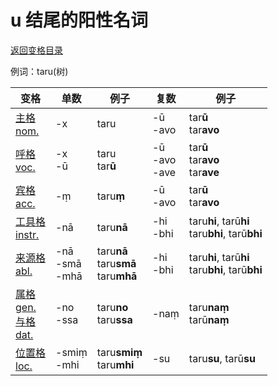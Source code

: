 # u 结尾的阳性名词

[返回变格目录](declension.md)

例词：taru\(树\)


| 变格 | 单数 | 例子 |复数 | 例子 |
| --- | ----- | ------ |---- | ---- |
| [主格<br>nom.](nom.md) | -x |taru  | -ū<br>-avo | tar**ū**<br>tar**avo** |
| [呼格<br>voc.](voc.md) | -x<br>-ū |taru<br>tar**ū** | -ū<br>-avo<br>-ave | tar**ū**<br>tar**avo**<br>tar**ave** |
| [宾格<br>acc.](acc.md) | -ṃ |taru**ṃ**  |-ū<br>-avo  |tar**ū**<br>tar**avo**  |
| [工具格<br>instr.](instr.md) |-nā  |taru**nā**  |-hi<br>-bhi  |taru**hi**, tarū**hi**<br>taru**bhi**, tarū**bhi**  |
| [来源格<br>abl.](abl.md) |-nā<br>-smā<br>-mhā  |taru**nā**<br>taru**smā**<br>taru**mhā**  | -hi<br>-bhi |taru**hi**, tarū**hi**<br>taru**bhi**, tarū**bhi**    |
| [属格<br>gen.](gen.md)<br>[与格<br>dat.](dat.md) |-no<br>-ssa|taru**no**<br>taru**ssa**  |-naṃ  |taru**naṃ**<br>tarū**naṃ**  |
| [位置格<br>loc.](loc.md) |-smiṃ<br>-mhi  |taru**smiṃ**<br>taru**mhi**  |-su  |taru**su**, tarū**su**  |

